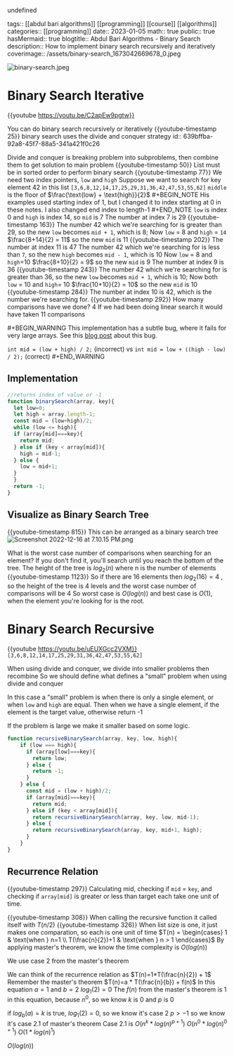 undefined

tags:: [[abdul bari algorithms]] [[programming]] [[course]] [[algorithms]]
categories:: [[programming]]
date:: 2023-01-05
math:: true
public:: true
hasMermaid:: true
blogtitle:: Abdul Bari Algorithms - Binary Search
description:: How to implement binary search recursively and iteratively
coverimage:: /assets/binary-search_1673042669678_0.jpeg


![binary-search.jpeg](../assets/binary-search_1673042669678_0.jpeg)
# Binary Search Iterative

{{youtube https://youtu.be/C2apEw9pgtw}}

You can do binary search recursively or iteratively
{{youtube-timestamp 25}} binary search uses the divide and conquer strategy
id:: 639bffba-92a8-45f7-88a5-341a421f0c26

Divide and conquer is breaking problem into subproblems, then combine them to get solution to main problem
{{youtube-timestamp 50}} List must be in sorted order to perform binary search
{{youtube-timestamp 77}} We need two index pointers, `low` and `high`
Suppose we want to search for key element 42 in this list
`[3,6,8,12,14,17,25,29,31,36,42,47,53,55,62]`
`middle` is the floor of $\frac{\text{low} + \text{high}}{2}$
#+BEGIN_NOTE
His examples used starting index of 1, but I changed it to index starting at 0 in these notes. I also changed end index to length-1
#+END_NOTE
`low` is index 0 and `high` is index 14, so `mid` is 7
The number at index 7 is 29
{{youtube-timestamp 163}} The number 42 which we're searching for is greater than 29, so  the new `low` becomes `mid + 1`, which is 8;
Now `low` = 8 and `high` = `14`
$\frac{8+14}{2} = 11$ so the new `mid` is 11
{{youtube-timestamp 202}} The number at index 11 is 47
The number 42 which we're searching for is less than `7`, so the new `high` becomes `mid - 1`, which is 10
Now `low` = 8 and `high`=10
$\frac{8+10}{2} = 9$ so the new `mid` is 9
The number at index 9 is 36
{{youtube-timestamp 243}} The number 42 which we're searching for is greater than 36, so  the new `low` becomes `mid + 1`, which is 10;
Now both `low` = 10 and `high`= 10
$\frac{10+10}{2} = 10$ so the new `mid` is 10
{{youtube-timestamp 284}} The number at index 10 is 42, which is the number we're searching for.
{{youtube-timestamp 292}}  How many comparisons have we done? 4
If we had been doing linear search it would have taken 11 comparisons

#+BEGIN_WARNING
 This implementation has a subtle bug, where it fails for very large arrays. See this [blog post](https://ai.googleblog.com/2006/06/extra-extra-read-all-about-it-nearly.html) about this bug.

`int mid = (low + high) / 2;` (incorrect)
vs
`int mid = low + ((high - low) / 2);` (correct)
 #+END_WARNING

















## Implementation

```js
//returns index of value or -1
function binarySearch(array, key){
  let low=0;
  let high = array.length-1;
  const mid = (low+high)/2;
  while (low <= high){
  if (array[mid]===key){
    return mid;
  } else if (key < array[mid]){
  	high = mid-1;
  } else {
    low = mid+1;
  }
  }
  return -1;
}
```
## Visualize as Binary Search Tree

{{youtube-timestamp 815}} This can be arranged as a binary search tree
![Screenshot 2022-12-16 at 7.10.15 PM.png](../assets/Screenshot_2022-12-16_at_7.10.15_PM_1671253829622_0.png)


What is the worst case number of comparisons when searching for an element?
If you don't find it, you'll search until you reach the bottom of the tree.
The height of the tree is $log_2(n)$ where n is the number of elements
{{youtube-timestamp 1123}} So if there are 16 elements then $log_2(16)=4$ , so the height of the tree is 4 levels and the worst case number of comparisons will be 4
So worst case is $O(log(n))$ and best case is $O(1)$, when the element you're looking for is the root.













# Binary Search Recursive

{{youtube https://youtu.be/uEUXGcc2VXM}}
`[3,6,8,12,14,17,25,29,31,36,42,47,53,55,62]`

When using divide and conquer, we divide into smaller problems then recombine
So we should define what defines a "small" problem when using divide and conquer

In this case a "small" problem is when there is only a single element, or when `low` and `high` are equal.
Then when we have a single element, if the element is the target value, otherwise return -1


If the problem is large we make it smaller based on some logic.
```js
function recursiveBinarySearch(array, key, low, high){
	if (low === high){
      if (array[low]===key){
        return low;
      } else {
        return -1;
      }
    } else {
      const mid = (low + high)/2;
      if (array[mid]===key){
        return mid;
      } else if (key < array[mid]){
        return recursiveBinarySearch(array, key, low, mid-1);
      } else {
        return recursiveBinarySearch(array, key, mid+1, high);
      }
    }
}
```
## Recurrence Relation

{{youtube-timestamp 297}} Calculating mid, checking if `mid` = `key`, and checking if `array[mid]` is greater or less than target each take one unit of time.

{{youtube-timestamp 308}} When calling the recursive function it called itself with $T(n/2)$
{{youtube-timestamp 326}} When list size is one, it just makes one comparation, so each is one unit of time
$T(n) = \begin{cases} 1 & \text{when } n=1 \\ T(\frac{n}{2})+1 & \text{when } n > 1 \end{cases}$
By applying master's theorem, we know the time complexity is $O(log(n))$



We use case 2 from the master's theorem

We can think of the recurrence relation as $T(n)=1*T(\frac{n}{2}) + 1$
Remember the master's theorem $T(n)=a * T(\frac{n}{b}) + f(n)$
In this equation $a=1$ and $b=2$
$log_1(2)=0$
The $f(n)$ from the master's theorem is $1$ in this equation, because $n^0$, so we know $k$ is 0 and $p$ is 0

if $log_b(a) = k$ is true, $log_1(2)=0$,  so we know it's case 2
$p>-1$ so we know it's case 2.1 of master's theorem
Case 2.1 is  $O(n^k*log(n)^{p+1})$
$O(n^0*log(n)^{0+1})$
$O(1 * log(n)^1)$








$O(log(n))$







